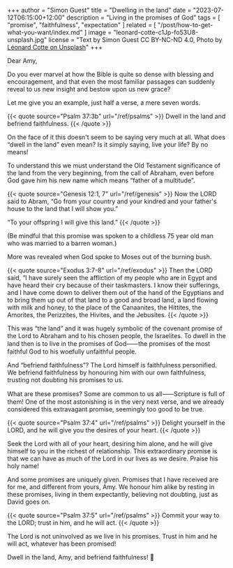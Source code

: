 +++
author = "Simon Guest"
title = "Dwelling in the land"
date = "2023-07-12T06:15:00+12:00"
description = "Living in the promises of God"
tags = [ "promise", "faithfulness", "expectation" ]
related = [ "/post/how-to-get-what-you-want/index.md" ]
image = "leonard-cotte-c1Jp-fo53U8-unsplash.jpg"
license = "Text by Simon Guest CC BY-NC-ND 4.0, Photo by [Léonard Cotte on Unsplash](https://unsplash.com/photos/c1Jp-fo53U8)"
+++

Dear Amy,

Do you ever marvel at how the Bible is quite so dense with blessing and encouragement, and that even the most familiar passages can suddenly reveal to us new insight and bestow upon us new grace?

Let me give you an example, just half a verse, a mere seven words.

{{< quote source="Psalm 37:3b" url="/ref/psalms" >}}
Dwell in the land and befriend faithfulness.
{{< /quote >}}

On the face of it this doesn't seem to be saying very much at all. What does “dwell in the land” even mean? Is it simply saying, live your life? By no means!

To understand this we must understand the Old Testament significance of the land from the very beginning, from the call of Abraham, even before God gave him his new name which means “father of a multitude”.

{{< quote source="Genesis 12:1, 7" url="/ref/genesis" >}}
Now the LORD said to Abram, “Go from your country and your kindred and your father's house to the land that I will show you.”

“To your offspring I will give this land.”
{{< /quote >}}

(Be mindful that this promise was spoken to a childless 75 year old man who was married to a barren woman.)

More was revealed when God spoke to Moses out of the burning bush.

{{< quote source="Exodus 3:7-8" url="/ref/exodus" >}}
Then the LORD said, “I have surely seen the affliction of my people who are in Egypt and have heard their cry because of their taskmasters. I know their sufferings, and I have come down to deliver them out of the hand of the Egyptians and to bring them up out of that land to a good and broad land, a land flowing with milk and honey, to the place of the Canaanites, the Hittites, the Amorites, the Perizzites, the Hivites, and the Jebusites.
{{< /quote >}}

This was “the land” and it was hugely symbolic of the covenant promise of the Lord to Abraham and to his chosen people, the Israelites. To dwell in the land then is to live in the promises of God⸺the promises of the most faithful God to his woefully unfaithful people.

And “befriend faithfulness”? The Lord himself is faithfulness personified. We befriend faithfulness by honouring him with our own faithfulness, trusting not doubting his promises to us.

What are these promises? Some are common to us all⸺Scripture is full of them! One of the most astonishing is in the very next verse, and we already considered this extravagant promise, seemingly too good to be true.

{{< quote source="Psalm 37:4" url="/ref/psalms" >}}
Delight yourself in the LORD, and he will give you the desires of your heart.
{{< /quote >}}

Seek the Lord with all of your heart, desiring him alone, and he will give himself to you in the richest of relationship. This extraordinary promise is that we can have as much of the Lord in our lives as we desire. Praise his holy name!

And some promises are uniquely given. Promises that I have received are for me, and different from yours, Amy. We honour him alike by resting in these promises, living in them expectantly, believing not doubting, just as David goes on.

{{< quote source="Psalm 37:5" url="/ref/psalms" >}}
Commit your way to the LORD; trust in him, and he will act.
{{< /quote >}}

The Lord is not uninvolved as we live in his promises. Trust in him and he will act, whatever has been promised!

Dwell in the land, Amy, and befriend faithfulness! 🙏
